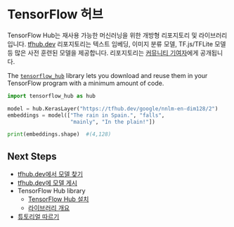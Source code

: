 <!--* freshness: { owner: 'kempy' reviewed: '2020-09-14' } *-->

# TensorFlow 허브

TensorFlow Hub는 재사용 가능한 머신러닝을 위한 개방형 리포지토리 및 라이브러리입니다. [tfhub.dev](https://tfhub.dev) 리포지토리는 텍스트 임베딩, 이미지 분류 모델, TF.js/TFLite 모델 등 많은 사전 훈련된 모델을 제공합니다. 리포지토리는 [커뮤니티 기여자](https://tfhub.dev/s?subtype=publisher)에게 공개됩니다.

The [`tensorflow_hub`](https://github.com/tensorflow/hub) library lets you download and reuse them in your TensorFlow program with a minimum amount of code.

```python
import tensorflow_hub as hub

model = hub.KerasLayer("https://tfhub.dev/google/nnlm-en-dim128/2")
embeddings = model(["The rain in Spain.", "falls",
                    "mainly", "In the plain!"])

print(embeddings.shape)  #(4,128)
```

## Next Steps

- [tfhub.dev에서 모델 찾기](https://tfhub.dev)
- [tfhub.dev에 모델 게시](publish.md)
- TensorFlow Hub library
    - [TensorFlow Hub 설치](installation.md)
    - [라이브러리 개요](lib_overview.md)
- [튜토리얼 따르기](tutorials)
